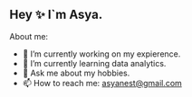 ## Hey ✨ I`m Asya.

About me:

- 🔭 I’m currently working on my expierence.
- 🌱 I’m currently learning data analytics.
- 💬 Ask me about my hobbies.
- 📫 How to reach me: asyanest@gmail.com 

